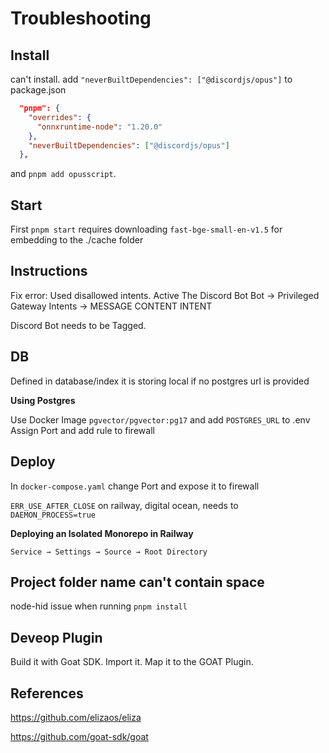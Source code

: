
# Troubleshooting

## Install

can't install. add `"neverBuiltDependencies": ["@discordjs/opus"]` to package.json

```json
  "pnpm": {
    "overrides": {
      "onnxruntime-node": "1.20.0"
    },
    "neverBuiltDependencies": ["@discordjs/opus"]
  },
```

and `pnpm add opusscript`.

## Start

First `pnpm start` requires downloading `fast-bge-small-en-v1.5` for embedding to the ./cache folder


## Instructions

Fix error: Used disallowed intents. Active The Discord Bot
Bot -> Privileged Gateway Intents -> MESSAGE CONTENT INTENT

Discord Bot needs to be Tagged.


## DB

Defined in database/index
it is storing local if no postgres url is provided

**Using Postgres**

Use Docker Image `pgvector/pgvector:pg17` and add `POSTGRES_URL` to .env
Assign Port and add rule to firewall

## Deploy

In `docker-compose.yaml` change Port and expose it to firewall

`ERR_USE_AFTER_CLOSE`
on railway, digital ocean, needs to `DAEMON_PROCESS=true`

**Deploying an Isolated Monorepo in Railway**

`Service → Settings → Source → Root Directory`


## Project folder name can't contain space

node-hid issue when running `pnpm install`

## Deveop Plugin

Build it with Goat SDK. Import it. Map it to the GOAT Plugin.



## References

https://github.com/elizaos/eliza

https://github.com/goat-sdk/goat

